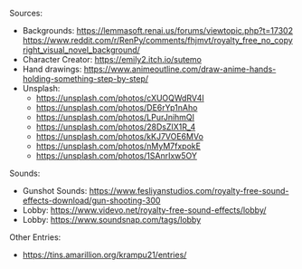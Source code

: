 Sources:

- Backgrounds: https://lemmasoft.renai.us/forums/viewtopic.php?t=17302
https://www.reddit.com/r/RenPy/comments/fhjmvt/royalty_free_no_copyright_visual_novel_background/
- Character Creator: https://emily2.itch.io/sutemo
- Hand drawings: https://www.animeoutline.com/draw-anime-hands-holding-something-step-by-step/
- Unsplash:
  - https://unsplash.com/photos/cXUOQWdRV4I
  - https://unsplash.com/photos/DE6rYp1nAho
  - https://unsplash.com/photos/LPurJnihmQI
  - https://unsplash.com/photos/28DsZIX1R_4
  - https://unsplash.com/photos/kKJ7VOE6MVo
  - https://unsplash.com/photos/nMyM7fxpokE
  - https://unsplash.com/photos/1SAnrIxw5OY

Sounds:
- Gunshot Sounds: https://www.fesliyanstudios.com/royalty-free-sound-effects-download/gun-shooting-300
- Lobby: https://www.videvo.net/royalty-free-sound-effects/lobby/
- Lobby: https://www.soundsnap.com/tags/lobby

Other Entries:
- https://tins.amarillion.org/krampu21/entries/

